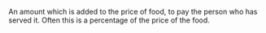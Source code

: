 An amount which is added to the price of food, to pay the person who has
served it. Often this is a percentage of the price of the food.
